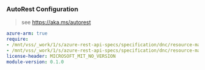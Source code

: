 ### AutoRest Configuration

> see https://aka.ms/autorest

``` yaml
azure-arm: true
require:
- /mnt/vss/_work/1/s/azure-rest-api-specs/specification/dnc/resource-manager/readme.md
- /mnt/vss/_work/1/s/azure-rest-api-specs/specification/dnc/resource-manager/readme.go.md
license-header: MICROSOFT_MIT_NO_VERSION
module-version: 0.1.0

```
